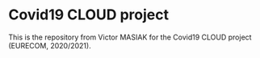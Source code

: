 # Covid19 CLOUD project

This is the repository from Victor MASIAK for the Covid19 CLOUD project (EURECOM, 2020/2021).
